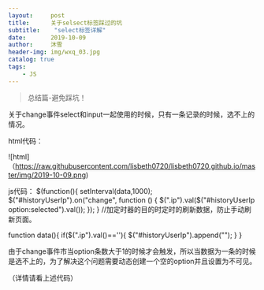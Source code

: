 ```yaml
---
layout:     post
title:      关于selsect标签踩过的坑
subtitle:    "select标签详解"
date:       2019-10-09
author:     沐雪
header-img: img/wxq_03.jpg
catalog: true
tags:
    - JS
---
```


> 总结篇-避免踩坑！

关于change事件select和input一起使用的时候，只有一条记录的时候，选不上的情况。

html代码：

 ![html]（https://raw.githubusercontent.com/lisbeth0720/lisbeth0720.github.io/master/img/2019-10-09.png)

js代码：
$(function(){
  setInterval(data,1000);
  $("#historyUserIp").on("change", function () {
    $(".ip").val($("#historyUserIp option:selected").val());
   });
}
//加定时器的目的时定时的刷新数据，防止手动刷新页面。

function data(){
  if($(".ip").val()==''){
    $("#historyUserIp").append("<option selected='selected' disabled='disabled' style='display:none;' value=''></option>");
   }
}

由于change事件市当option条数大于1的时候才会触发，所以当数据为一条的时候是选不上的，为了解决这个问题需要动态创建一个空的option并且设置为不可见。

（详情请看上述代码）
